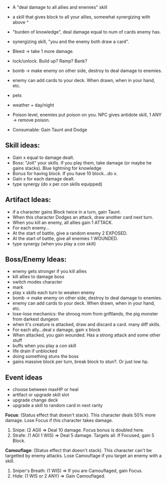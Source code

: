 * A "deal damage to all allies and enemies" skill
* a skill that gives block to all your allies, somewhat synergizing with above ^
* "burden of knowledge", deal damage equal to num of cards enemy has.
* synergizing skill, "you and the enemy both draw a card".
* Bleed -> take 1 more damage.

* lock/unlock. Build up? Ramp? Bank?
* bomb -> make enemy on other side, destroy to deal damage to enemies.
* enemy can add cards to your deck. When drawn, when in your hand, etc.

* pets
* weather + day/night
* Poison level, enemies put poison on you. NPC gives antidote skill, 1 ANY -> remove poison.


* Consumable: Gain Taunt and Dodge

## Skill ideas:
* Gain x equal to damage dealt.
* Boss: "Jolt" your skills. If you play them, take damage (or maybe he gains stacks). Blue lightning for knowledge
* Bonus for having block. If you have 10 block...do x.
* Gain x for each damage dealt.
* type synergy (do x per con skills equipped)

## Artifact Ideas:
* if a character gains Block twice in a turn, gain Taunt.
* When this character Dodges an attack, draw another card next turn.
* When you kill an enemy, all allies gain 1 ATTACK.
* For each enemy...
* At the start of battle, give a random enemy 2 EXPOSED.
* At the start of battle, give all enemies 1 WOUNDED.
* type synergy (when you play a con skill)

## Boss/Enemy Ideas:
* enemy gets stronger if you kill allies
* kill allies to damage boss
* switch modes character
* mark
* play x skills each turn to weaken enemy
* bomb -> make enemy on other side, destroy to deal damage to enemies.
* enemy can add cards to your deck. When drawn, when in your hand, etc.
* lose-lose mechanics: the shroog mom from griftlands, the pig monster from darkest dungeon
* when it's creature is attacked, draw and discard a card. many diff skills.
* For each ally...deal x damage, gain x block
* When attacked, you gain wounded. Has a strong attack and some other stuff
* buffs when you play a con skill
* life drain if unblocked
* doing something stuns the boss
* gains massive block per turn, break block to stun?. Or just low hp.

## Event ideas
* choose between maxHP or heal
* artifact or upgrade skill slot
* upgrade change deck
* upgrade a skill to random card in next rarity

**Focus**: (Status effect that doesn't stack). This character deals 50% more damage. Lose Focus if this character takes damage.
1. Snipe: (2 AGI) => Deal 10 damage. Focus bonus is doubled here.
2. Strafe: (1 AGI 1 WIS) => Deal 5 damage. Targets all. If Focused, gain 5 Block.

**Camouflage**: (Status effect that doesn't stack). This character can't be targetted by enemy attacks. Lose Camouflage if you target an enemy with a skill.
1. Sniper's Breath: (1 WIS) => If you are Camouflaged, gain Focus.
2. Hide: (1 WIS or 2 ANY) => Gain Camouflaged.


